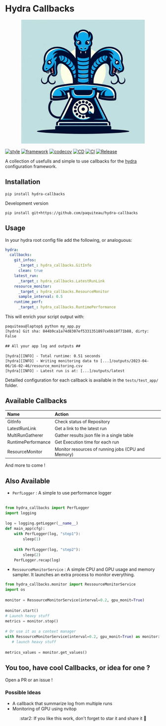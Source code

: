 # Hydra Callbacks 

<p align="center">
<img src="https://raw.githubusercontent.com/paquiteau/hydra-callbacks/master/docs/img/hydra_callbacks.jpeg" width="400px" />
</p>

[![style](https://img.shields.io/badge/style-black-black)](https://github.com/psf/black)
[![framework](https://img.shields.io/badge/framework-hydra-blue)](https://hydra.cc)
[![codecov](https://codecov.io/gh/paquiteau/hydra-callbacks/branch/master/graph/badge.svg?token=NEV7SY24YB)](https://codecov.io/gh/paquiteau/hydra-callbacks)
[![CD](https://github.com/paquiteau/hydra-callbacks/actions/workflows/master-cd.yml/badge.svg)](https://github.com/paquiteau/hydra-callbacks/actions/workflows/master-cd.yml)
[![CI](https://github.com/paquiteau/hydra-callbacks/actions/workflows/test-ci.yml/badge.svg)](https://github.com/paquiteau/hydra-callbacks/actions/workflows/test-ci.yml)
[![Release](https://img.shields.io/github/v/release/paquiteau/hydra-callbacks)](https://github.com/paquiteau/hydra-callbacks/releases/latest)



A collection of usefulls and simple to use callbacks for the [hydra](https://hydra.cc/) configuration framework.


## Installation 
``` shell 
pip install hydra-callbacks
```

Development version 
``` shell
pip install git+https://github.com/paquiteau/hydra-callbacks
```

## Usage 

In your hydra root config file add the following, or analoguous:

``` yaml
hydra:
  callbacks:
    git_infos:
      _target_: hydra_callbacks.GitInfo
      clean: true
    latest_run:
      _target_: hydra_callbacks.LatestRunLink
    resource_monitor:
      _target_: hydra_callbacks.ResourceMonitor
      sample_interval: 0.5
    runtime_perf:
      _target_: hydra_callbacks.RuntimePerformance      
```

This will enrich your script output with: 

```console
paquiteau@laptop$ python my_app.py
[hydra] Git sha: 844b9ca1a74d8307ef5331351897cebb18f71b88, dirty: False

## All your app log and outputs ##

[hydra][INFO] - Total runtime: 0.51 seconds
[hydra][INFO] - Writing monitoring data to [...]/outputs/2023-04-06/16-02-46/resource_monitoring.csv
[hydra][INFO] - Latest run is at: [...]/outputs/latest
```


Detailled configuration for each callback is available in the `tests/test_app/` folder.

## Available Callbacks 

| Name               | Action                                             |
|:-------------------|:---------------------------------------------------|
| GitInfo            | Check status of Repository                         |
| LatestRunLink      | Get a link to the latest run                       |
| MultiRunGatherer   | Gather results json file in a single table         |
| RuntimePerformance | Get Execution time for each run                    |
| ResourceMonitor    | Monitor resources of running jobs (CPU and Memory) |

And more to come ! 

## Also Available 
  
  - `PerfLogger` : A simple to use performance logger
  
```python
  
from hydra_callbacks import PerfLogger 
import logging

log = logging.getLogger(__name__)
def main_app(cfg):
    with PerfLogger(log, "step1"):
        sleep(1)

    with PerfLogger(log, "step2"):
        sleep(2)
    PerfLogger.recap(log)

```
 - `RessourceMonitorService` : A simple CPU and GPU usage and memory sampler. It launches an extra process to monitor everything.
 
 ```python
from hydra_callbacks.monitor import RessourceMonitorService
import os 
 
monitor = RessourceMonitorService(interval=0.2, gpu_monit=True)
 
monitor.start()
# Launch heavy stuff 
metrics = monitor.stop()

# Or use it as a context manager
with RessourceMonitorService(interval=0.2, gpu_monit=True) as monitor: 
    # launch heavy stuff
    
metrics_values = monitor.get_values()
```


## You too, have cool Callbacks, or idea for one ? 

Open a PR or an issue !

### Possible Ideas
- A callback that summarize log from multiple runs
- Monitoring of GPU  using nvitop
  
<p align=center> :star2: If you like this work, don't forget to star it and share it 🌟 </p>

